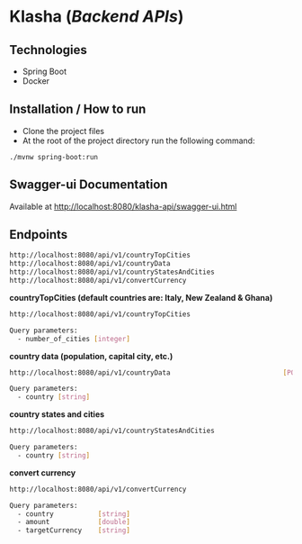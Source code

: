 # Klasha (_Backend APIs_)
## Technologies
- Spring Boot
- Docker

## Installation / How to run
- Clone the project files
- At the root of the project directory run the following command:
```shell
./mvnw spring-boot:run
```

## Swagger-ui Documentation
Available at [http://localhost:8080/klasha-api/swagger-ui.html](http://localhost:8080/klasha-api/swagger-ui.html)

## Endpoints
```sh
http://localhost:8080/api/v1/countryTopCities                               [GET]
http://localhost:8080/api/v1/countryData                                    [GET]
http://localhost:8080/api/v1/countryStatesAndCities                         [GET]
http://localhost:8080/api/v1/convertCurrency                                [GET]
```

__countryTopCities (default countries are: Italy, New Zealand & Ghana)__

```sh
http://localhost:8080/api/v1/countryTopCities                            [GET]

Query parameters:
  - number_of_cities [integer]
```

__country data (population, capital city, etc.)__

```sh
http://localhost:8080/api/v1/countryData                            [POST]

Query parameters:
  - country [string]
```

__country states and cities__

```sh
http://localhost:8080/api/v1/countryStatesAndCities                            [POST]

Query parameters:
  - country [string]
```

__convert currency__

```sh
http://localhost:8080/api/v1/convertCurrency                            [GET]

Query parameters:
  - country           [string]
  - amount            [double]
  - targetCurrency    [string]
```